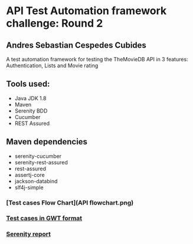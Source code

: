 # API Test Automation framework challenge: Round 2
## Andres Sebastian Cespedes Cubides

A test automation framework for testing the TheMovieDB API in 3 features: Authentication, Lists and Movie rating

## Tools used:
- Java JDK 1.8
- Maven
- Serenity BDD
- Cucumber
- REST Assured

## Maven dependencies
- serenity-cucumber
- serenity-rest-assured
- rest-assured
- assertj-core
- jackson-databind
- slf4j-simple

### [Test cases Flow Chart](API flowchart.png)
### [Test cases in GWT format](/src/test/resources/features)
### [Serenity report](/target/site/serenity/index.html)
